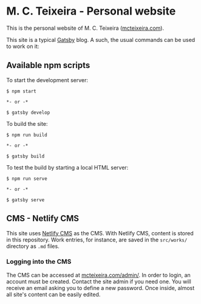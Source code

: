 # M. C. Teixeira - Personal website

This is the personal website of M. C. Teixeira ([mcteixeira.com](http://mcteixeira.com/)).

This site is a typical [Gatsby](https://www.gatsbyjs.org/) blog. A such, the usual commands can be
used to work on it:

## Available npm scripts

To start the development server:

```
$ npm start

*- or -*

$ gatsby develop
```

To build the site:

```
$ npm run build

*- or -*

$ gatsby build
```

To test the build by starting a local HTML server:

```
$ npm run serve

*- or -*

$ gatsby serve
```

## CMS - Netlify CMS

This site uses [Netlify CMS](https://www.netlifycms.org/) as the CMS. With Netlify CMS, content is
stored in this repository. Work entries, for instance, are saved in the `src/works/` directory as
`.md` files.

### Logging into the CMS

The CMS can be accessed at [mcteixeira.com/admin/](https://www.mcteixeira.com/admin/). In order to
login, an account must be created. Contact the site admin if you need one. You will receive an email
asking you to define a new password. Once inside, almost all site's content can be easily edited.
